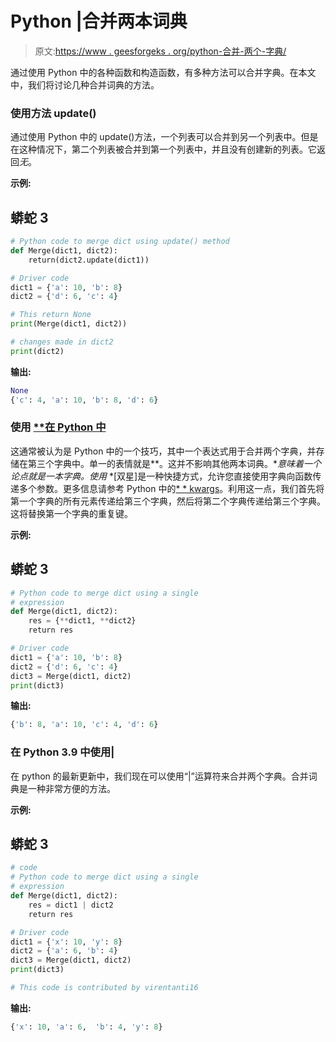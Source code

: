 # Python |合并两本词典

> 原文:[https://www . geesforgeks . org/python-合并-两个-字典/](https://www.geeksforgeeks.org/python-merging-two-dictionaries/)

通过使用 Python 中的各种函数和构造函数，有多种方法可以合并字典。在本文中，我们将讨论几种合并词典的方法。

### **使用方法 update()**

通过使用 Python 中的 update()方法，一个列表可以合并到另一个列表中。但是在这种情况下，第二个列表被合并到第一个列表中，并且没有创建新的列表。它返回*无*。

**示例:**

## 蟒蛇 3

```py
# Python code to merge dict using update() method
def Merge(dict1, dict2):
    return(dict2.update(dict1))

# Driver code
dict1 = {'a': 10, 'b': 8}
dict2 = {'d': 6, 'c': 4}

# This return None
print(Merge(dict1, dict2))

# changes made in dict2
print(dict2)
```

**输出:**

```py
None
{'c': 4, 'a': 10, 'b': 8, 'd': 6}

```

### **使用** [****在 Python 中**](https://www.geeksforgeeks.org/args-kwargs-python/)

这通常被认为是 Python 中的一个技巧，其中一个表达式用于合并两个字典，并存储在第三个字典中。单一的表情就是**。这并不影响其他两本词典。**意味着一个论点就是一本字典。使用* *[双星]是一种快捷方式，允许您直接使用字典向函数传递多个参数。更多信息请参考 Python 中的[* * kwargs](https://www.geeksforgeeks.org/args-kwargs-python/)。利用这一点，我们首先将第一个字典的所有元素传递给第三个字典，然后将第二个字典传递给第三个字典。这将替换第一个字典的重复键。

**示例:**

## 蟒蛇 3

```py
# Python code to merge dict using a single
# expression
def Merge(dict1, dict2):
    res = {**dict1, **dict2}
    return res

# Driver code
dict1 = {'a': 10, 'b': 8}
dict2 = {'d': 6, 'c': 4}
dict3 = Merge(dict1, dict2)
print(dict3)
```

**输出:**

```py
{'b': 8, 'a': 10, 'c': 4, 'd': 6}

```

### 在 Python 3.9 中使用|

在 python 的最新更新中，我们现在可以使用“|”运算符来合并两个字典。合并词典是一种非常方便的方法。

**示例:**

## 蟒蛇 3

```py
# code
# Python code to merge dict using a single 
# expression
def Merge(dict1, dict2):
    res = dict1 | dict2
    return res

# Driver code
dict1 = {'x': 10, 'y': 8}
dict2 = {'a': 6, 'b': 4}
dict3 = Merge(dict1, dict2)
print(dict3)

# This code is contributed by virentanti16
```

**输出:**

```py
{'x': 10, 'a': 6,  'b': 4, 'y': 8}

```